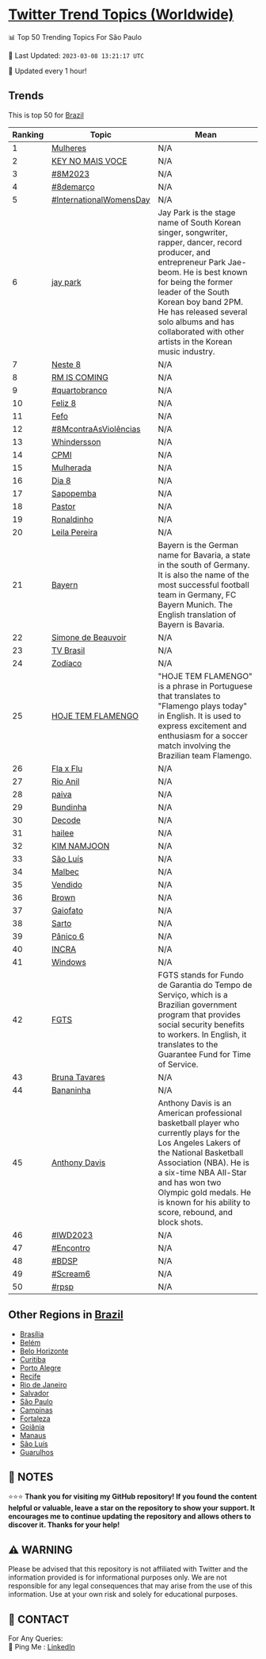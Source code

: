 [Twitter Trend Topics (Worldwide)](https://github.com/ErcinDedeoglu/Twitter-Trend-Topics)
==========


📊 Top 50 Trending Topics For São Paulo

📆 Last Updated: `2023-03-08 13:21:17 UTC`

🔧 Updated every 1 hour!


## Trends

This is top 50 for [Brazil](</Brazil>)

| Ranking | Topic | Mean |
| ------- | ------------ | ------------ |
| 1 | [Mulheres](http://twitter.com/search?q=Mulheres) | N/A |
| 2 | [KEY NO MAIS VOCE](http://twitter.com/search?q=KEY+NO+MAIS+VOCE) | N/A |
| 3 | [#8M2023](http://twitter.com/search?q=%238M2023) | N/A |
| 4 | [#8demarço](http://twitter.com/search?q=%238demar%c3%a7o) | N/A |
| 5 | [#InternationalWomensDay](http://twitter.com/search?q=%23InternationalWomensDay) | N/A |
| 6 | [jay park](http://twitter.com/search?q=jay+park) | Jay Park is the stage name of South Korean singer, songwriter, rapper, dancer, record producer, and entrepreneur Park Jae-beom. He is best known for being the former leader of the South Korean boy band 2PM. He has released several solo albums and has collaborated with other artists in the Korean music industry. |
| 7 | [Neste 8](http://twitter.com/search?q=Neste+8) | N/A |
| 8 | [RM IS COMING](http://twitter.com/search?q=RM+IS+COMING) | N/A |
| 9 | [#quartobranco](http://twitter.com/search?q=%23quartobranco) | N/A |
| 10 | [Feliz 8](http://twitter.com/search?q=Feliz+8) | N/A |
| 11 | [Fefo](http://twitter.com/search?q=Fefo) | N/A |
| 12 | [#8McontraAsViolências](http://twitter.com/search?q=%238McontraAsViol%c3%aancias) | N/A |
| 13 | [Whindersson](http://twitter.com/search?q=Whindersson) | N/A |
| 14 | [CPMI](http://twitter.com/search?q=CPMI) | N/A |
| 15 | [Mulherada](http://twitter.com/search?q=Mulherada) | N/A |
| 16 | [Dia 8](http://twitter.com/search?q=Dia+8) | N/A |
| 17 | [Sapopemba](http://twitter.com/search?q=Sapopemba) | N/A |
| 18 | [Pastor](http://twitter.com/search?q=Pastor) | N/A |
| 19 | [Ronaldinho](http://twitter.com/search?q=Ronaldinho) | N/A |
| 20 | [Leila Pereira](http://twitter.com/search?q=Leila+Pereira) | N/A |
| 21 | [Bayern](http://twitter.com/search?q=Bayern) | Bayern is the German name for Bavaria, a state in the south of Germany. It is also the name of the most successful football team in Germany, FC Bayern Munich. The English translation of Bayern is Bavaria. |
| 22 | [Simone de Beauvoir](http://twitter.com/search?q=Simone+de+Beauvoir) | N/A |
| 23 | [TV Brasil](http://twitter.com/search?q=TV+Brasil) | N/A |
| 24 | [Zodíaco](http://twitter.com/search?q=Zod%c3%adaco) | N/A |
| 25 | [HOJE TEM FLAMENGO](http://twitter.com/search?q=HOJE+TEM+FLAMENGO) | "HOJE TEM FLAMENGO" is a phrase in Portuguese that translates to "Flamengo plays today" in English. It is used to express excitement and enthusiasm for a soccer match involving the Brazilian team Flamengo. |
| 26 | [Fla x Flu](http://twitter.com/search?q=Fla+x+Flu) | N/A |
| 27 | [Rio Anil](http://twitter.com/search?q=Rio+Anil) | N/A |
| 28 | [paiva](http://twitter.com/search?q=paiva) | N/A |
| 29 | [Bundinha](http://twitter.com/search?q=Bundinha) | N/A |
| 30 | [Decode](http://twitter.com/search?q=Decode) | N/A |
| 31 | [hailee](http://twitter.com/search?q=hailee) | N/A |
| 32 | [KIM NAMJOON](http://twitter.com/search?q=KIM+NAMJOON) | N/A |
| 33 | [São Luís](http://twitter.com/search?q=S%c3%a3o+Lu%c3%ads) | N/A |
| 34 | [Malbec](http://twitter.com/search?q=Malbec) | N/A |
| 35 | [Vendido](http://twitter.com/search?q=Vendido) | N/A |
| 36 | [Brown](http://twitter.com/search?q=Brown) | N/A |
| 37 | [Gaiofato](http://twitter.com/search?q=Gaiofato) | N/A |
| 38 | [Sarto](http://twitter.com/search?q=Sarto) | N/A |
| 39 | [Pânico 6](http://twitter.com/search?q=P%c3%a2nico+6) | N/A |
| 40 | [INCRA](http://twitter.com/search?q=INCRA) | N/A |
| 41 | [Windows](http://twitter.com/search?q=Windows) | N/A |
| 42 | [FGTS](http://twitter.com/search?q=FGTS) | FGTS stands for Fundo de Garantia do Tempo de Serviço, which is a Brazilian government program that provides social security benefits to workers. In English, it translates to the Guarantee Fund for Time of Service. |
| 43 | [Bruna Tavares](http://twitter.com/search?q=Bruna+Tavares) | N/A |
| 44 | [Bananinha](http://twitter.com/search?q=Bananinha) | N/A |
| 45 | [Anthony Davis](http://twitter.com/search?q=Anthony+Davis) | Anthony Davis is an American professional basketball player who currently plays for the Los Angeles Lakers of the National Basketball Association (NBA). He is a six-time NBA All-Star and has won two Olympic gold medals. He is known for his ability to score, rebound, and block shots. |
| 46 | [#IWD2023](http://twitter.com/search?q=%23IWD2023) | N/A |
| 47 | [#Encontro](http://twitter.com/search?q=%23Encontro) | N/A |
| 48 | [#BDSP](http://twitter.com/search?q=%23BDSP) | N/A |
| 49 | [#Scream6](http://twitter.com/search?q=%23Scream6) | N/A |
| 50 | [#rpsp](http://twitter.com/search?q=%23rpsp) | N/A |



## Other Regions in [Brazil](</Brazil>)

* [Brasília](</Brazil/Brasília.md>)
* [Belém](</Brazil/Belém.md>)
* [Belo Horizonte](</Brazil/Belo Horizonte.md>)
* [Curitiba](</Brazil/Curitiba.md>)
* [Porto Alegre](</Brazil/Porto Alegre.md>)
* [Recife](</Brazil/Recife.md>)
* [Rio de Janeiro](</Brazil/Rio de Janeiro.md>)
* [Salvador](</Brazil/Salvador.md>)
* [São Paulo](</Brazil/São Paulo.md>)
* [Campinas](</Brazil/Campinas.md>)
* [Fortaleza](</Brazil/Fortaleza.md>)
* [Goiânia](</Brazil/Goiânia.md>)
* [Manaus](</Brazil/Manaus.md>)
* [São Luís](</Brazil/São Luís.md>)
* [Guarulhos](</Brazil/Guarulhos.md>)



## 📝 NOTES

⭐⭐⭐ **Thank you for visiting my GitHub repository! If you found the content helpful or valuable, leave a star on the repository to show your support. It encourages me to continue updating the repository and allows others to discover it. Thanks for your help!**


## ⚠️ WARNING

Please be advised that this repository is not affiliated with Twitter and the information provided is for informational purposes only. We are not responsible for any legal consequences that may arise from the use of this information. Use at your own risk and solely for educational purposes.


## 📨 CONTACT

 For Any Queries:  
            🏓 Ping Me : [LinkedIn](https://www.linkedin.com/in/ercindedeoglu/)
